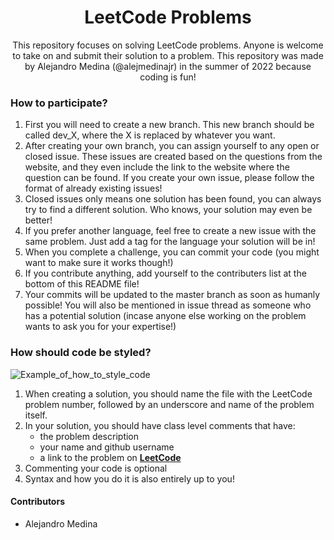 <div align="center">    
 
# LeetCode Problems  
 
This repository focuses on solving LeetCode problems. Anyone is welcome to take on and submit their solution to a problem. This repository was made by Alejandro Medina (@alejmedinajr) in the summer of 2022 because coding is fun!    

</div>

### How to participate?

1. First you will need to create a new branch. This new branch should be called dev_X, where the X is replaced by whatever you want.
2. After creating your own branch, you can assign yourself to any open or closed issue. These issues are created based on the questions from the website, and they even include the link to the website where the question can be found. If you create your own issue, please follow the format of already existing issues! 
3. Closed issues only means one solution has been found, you can always try to find a different solution. Who knows, your solution may even be better!
4. If you prefer another language, feel free to create a new issue with the same problem. Just add a tag for the language your solution will be in!
5. When you complete a challenge, you can commit your code (you might want to make sure it works though!) 
6. If you contribute anything, add yourself to the contributers list at the bottom of this README file!
7. Your commits will be updated to the master branch as soon as humanly possible! You will also be mentioned in issue thread as someone who has a potential solution (incase anyone else working on the problem wants to ask you for your expertise!)
### How should code be styled?
![Example_of_how_to_style_code](https://user-images.githubusercontent.com/100097809/183768065-80dea423-1b44-4b8b-80aa-8f597dac815c.png)

1. When creating a solution, you should name the file with the LeetCode problem number, followed by an underscore and name of the problem itself.
2. In your solution, you should have class level comments that have: 
      - the problem description
      - your name and github username
      - a link to the problem on  [**LeetCode**](https://leetcode.com/problemset/all/)
3. Commenting your code is optional
4. Syntax and how you do it is also entirely up to you!


#### Contributors
- Alejandro Medina
